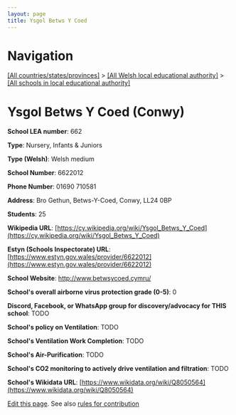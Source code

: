 ```yaml
---
layout: page
title: Ysgol Betws Y Coed
---
```

# Navigation

[[All countries/states/provinces]](../../..) > [[All Welsh local educational authority]](../..) > [[All schools in local educational authority]](..)

# Ysgol Betws Y Coed (Conwy)

**School LEA number**: 662

**Type**: Nursery, Infants & Juniors

**Type (Welsh)**: Welsh medium

**School Number**: 6622012

**Phone Number**: 01690 710581

**Address**: Bro Gethun, Betws-Y-Coed, Conwy, LL24 0BP

**Students**: 25

**Wikipedia URL**: [https://cy.wikipedia.org/wiki/Ysgol_Betws_Y_Coed](https://cy.wikipedia.org/wiki/Ysgol_Betws_Y_Coed)

**Estyn (Schools Inspectorate) URL**: [https://www.estyn.gov.wales/provider/6622012](https://www.estyn.gov.wales/provider/6622012)

**School Website**: http://www.betwsycoed.cymru/

**School's overall airborne virus protection grade (0-5)**: 0

**Discord, Facebook, or WhatsApp group for discovery/advocacy for THIS school**: TODO

**School's policy on Ventilation**: TODO

**School's Ventilation Work Completion**: TODO

**School's Air-Purification**: TODO

**School's CO2 monitoring to actively drive ventilation and filtration**: TODO

**School's Wikidata URL**: [https://www.wikidata.org/wiki/Q8050564](https://www.wikidata.org/wiki/Q8050564)




[Edit this page](https://github.com/ventilate-schools/Wales/edit/prif/./Conwy/Ysgol_Betws_Y_Coed.md). See also [rules for contribution](../../../contribution-rules/)